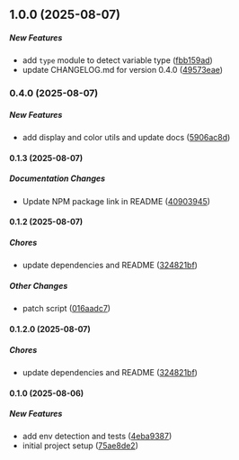 ## 1.0.0 (2025-08-07)

##### New Features

*  add `type` module to detect variable type ([fbb159ad](https://github.com/jlongyam/utility/commit/fbb159ad1b19dac50447dff070766e1ab9eeeb1f))
*  update CHANGELOG.md for version 0.4.0 ([49573eae](https://github.com/jlongyam/utility/commit/49573eae21992added09916a37db6b1eb4d2376f))

### 0.4.0 (2025-08-07)

##### New Features

*  add display and color utils and update docs ([5906ac8d](https://github.com/jlongyam/utility/commit/5906ac8d02c95c9195ebc9bf081e33ca32f0af1c))

#### 0.1.3 (2025-08-07)

##### Documentation Changes

*  Update NPM package link in README ([40903945](https://github.com/jlongyam/utility/commit/409039453432eaf0a7c4131728b79e0631de00ce))

#### 0.1.2 (2025-08-07)

##### Chores

*  update dependencies and README ([324821bf](https://github.com/jlongyam/utility/commit/324821bfa92d342fc45fcc89dc24e4edbd675924))

##### Other Changes

* patch script ([016aadc7](https://github.com/jlongyam/utility/commit/016aadc7d62cd4962b8f04111caab46bd3407966))

#### 0.1.2.0 (2025-08-07)

##### Chores

*  update dependencies and README ([324821bf](https://github.com/jlongyam/utility/commit/324821bfa92d342fc45fcc89dc24e4edbd675924))

#### 0.1.0 (2025-08-06)

##### New Features

*  add env detection and tests ([4eba9387](https://github.com/jlongyam/utility/commit/4eba938726082e6a202c5a582c882938808d8d51))
*  initial project setup ([75ae8de2](https://github.com/jlongyam/utility/commit/75ae8de243f3924c58808d6b74c696eda386e5d7))

